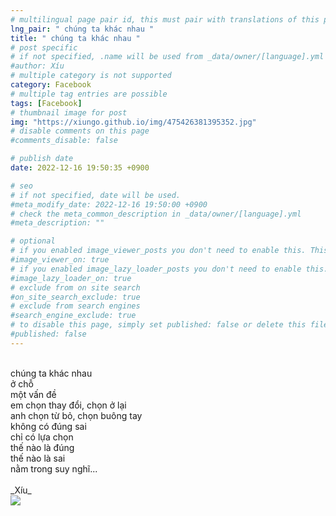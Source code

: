 ```yaml
---
# multilingual page pair id, this must pair with translations of this page. (This name must be unique)
lng_pair: " chúng ta khác nhau "
title: " chúng ta khác nhau "
# post specific
# if not specified, .name will be used from _data/owner/[language].yml
#author: Xíu
# multiple category is not supported
category: Facebook
# multiple tag entries are possible
tags: [Facebook]
# thumbnail image for post
img: "https://xiungo.github.io/img/475426381395352.jpg"
# disable comments on this page
#comments_disable: false

# publish date
date: 2022-12-16 19:50:35 +0900

# seo
# if not specified, date will be used.
#meta_modify_date: 2022-12-16 19:50:00 +0900
# check the meta_common_description in _data/owner/[language].yml
#meta_description: ""

# optional
# if you enabled image_viewer_posts you don't need to enable this. This is only if image_viewer_posts = false
#image_viewer_on: true
# if you enabled image_lazy_loader_posts you don't need to enable this. This is only if image_lazy_loader_posts = false
#image_lazy_loader_on: true
# exclude from on site search
#on_site_search_exclude: true
# exclude from search engines
#search_engine_exclude: true
# to disable this page, simply set published: false or delete this file
#published: false
---
```

<br>
chúng ta khác nhau<br>
ở chỗ<br>
một vấn đề<br>
em chọn thay đổi, chọn ở lại<br>
anh chọn từ bỏ, chọn buông tay<br>
không có đúng sai<br>
chỉ có lựa chọn<br>
thế nào là đúng<br>
thế nào là sai<br>
nằm trong suy nghĩ...<br>
<br>
_Xíu_<br>
<!-- outline-end -->

<img src= "https://xiungo.github.io/img/475426381395352.jpg">


